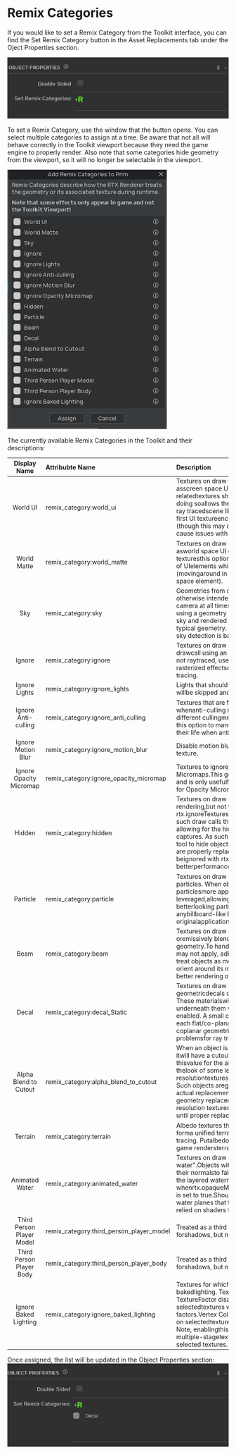 # Remix Categories

If you would like to set a Remix Category from the Toolkit interface, you can find the Set Remix Category button in the Asset Replacements tab under the Oject Properties section.

![Remix Categories Button](../data/images/remix-categories-button.png)

To set a Remix Category, use the window that the button opens. You can select multiple categories to assign at a time. Be aware that not all will behave correctly in the Toolkit viewport because they need the game engine to properly render. Also note that some categories hide geometry from the viewport, so it will no longer be selectable in the viewport.

![Remix Categories Window](../data/images/remix-categories-window.png)

The currently available Remix Categories in the Toolkit and their descriptions:

| Display Name | Attribubte Name               | Description |
|:------------:|:------------------------------|:---|
| World UI | remix_category:world_ui | Textures on draw calls that should be treated asscreen space UI elements. All exclusively UI-relatedtextures should be classified this way and doing soallows the UI to be rasterized on top of the ray tracedscene like usual. Note that currently the first UI textureencountered triggers RTX injection (though this may changein the future as this does cause issues with games thatdraw UI mid-frame). |
| World Matte | remix_category:world_matte | Textures on draw calls that should be treated asworld space UI elements. Unlike typical UI texturesthis option is useful for improved rendering of UIelements which appear as part of the scene (movingaround in 3D space rather than as a screen space element). |
| Sky | remix_category:sky | Geometries from draw calls used for the sky orare otherwise intended to be very far away fromthe camera at all times (no parallax). Any drawcalls using a geometry hash in this list will betreated as sky and rendered as such in a mannerdifferent from typical geometry. The geometry hashbeing used for sky detection is based off of the assethash rule. |
| Ignore | remix_category:ignore | Textures on draw calls that should be ignored. Any drawcall using an ignore texture will be skipped and not raytraced, useful for removing undesirable rasterized effectsor geometry not suitable for ray tracing. |
| Ignore Lights | remix_category:ignore_lights | Lights that should be ignored. Any matching light willbe skipped and not added to be ray traced. |
| Ignore Anti-culling | remix_category:ignore_anti_culling | Textures that are forced to extend life length whenanti-culling is enabled. Some games use different cullingmethods we can't fully match, use this option to manuallyadd textures to force extend their life when anti-culling fails. |
| Ignore Motion Blur | remix_category:ignore_motion_blur | Disable motion blur for meshes with specific texture. |
| Ignore Opacity Micromap | remix_category:ignore_opacity_micromap | Textures to ignore when generating Opacity Micromaps.This generally does not have to be set and is only usefulfor black listing problematic cases for Opacity Micromapusage. |
| Hidden | remix_category:hidden | Textures on draw calls that should be hidden from rendering,but not totally ignored. This is similar to rtx.ignoreTexturesbut instead of completely ignoring such draw calls they areonly hidden from rendering, allowing for the hidden objects tostill appear in captures. As such, this is mostly only adevelopment tool to hide objects during development untilthey are properly replaced, otherwise the objects should beignored with rtx.ignoreTextures instead for betterperformance. |
| Particle | remix_category:particle | Textures on draw calls that should be treatedas particles. When objects are marked as particlesmore approximate rendering methods are leveraged,allowing for more efficient and typically betterlooking particle rendering. Generally anybillboard-like blended particle objects in the originalapplication should be classified this way. |
| Beam | remix_category:beam | Textures on draw calls that are already particles oremissively blended and have beam-like geometry.To handle cases where a regular billboard may not apply, adifferent beam mode is used to treat objects as more ofa cylindrical beam and re-orient around its main spanning axis,allowing for better rendering of these beam-like effect objects. |
| Decal | remix_category:decal_Static | Textures on draw calls used for static geometricdecals or decals with complex topology. These materialswill be blended over the materials underneath them whendecal material blending is enabled. A small configurableoffset is applied to each flat/co-planar part of these decalsto prevent coplanar geometric cases (which poses problemsfor ray tracing). |
| Alpha Blend to Cutout | remix_category:alpha_blend_to_cutout | When an object is added to the cutout textures list itwill have a cutout alpha mode forced on it, using thisvalue for the alpha test. This is meant to improve thelook of some legacy mode materials using low-resolutiontextures and alpha blending in Remix. Such objects aregenerally better handled with actual replacement assetsusing fully opaque geometry replacements or alpha cutoutwith higher resolution textures, so this should only berelied on until proper replacements can be authored. |
| Terrain | remix_category:terrain | Albedo textures that are baked blended together to forma unified terrain texture used during ray tracing. Putalbedo textures into this category if the game rendersterrain as a blend of multiple textures. |
| Animated Water | remix_category:animated_water | Textures on draw calls to be treated as "animated water".Objects with this flag applied will animate their normalsto fake a basic water effect based on the layered watermaterial parameters, and only whenrtx.opaqueMaterial.layeredWaterNormalEnable is set to true.Should typically be used on static water planes that theoriginal application may have relied on shaders to animatewater on. |
| Third Person Player Model | remix_category:third_person_player_model | Treated as a third person model to be used forshadows, but not rendered. |
| Third Person Player Body | remix_category:third_person_player_body | Treated as a third person model to be used forshadows, but not rendered. |
| Ignore Baked Lighting | remix_category:ignore_baked_lighting | Textures for which to ignore two types of bakedlighting. Texture Factors and Vertex Color. TextureFactor disablement: Using this feature on selectedtextures will eliminate the texture factors.Vertex Color disablement: Using this feature on selectedtextures will eliminate the vertex colors. Note, enablingthis setting will automatically disable multiple-stagetexture factor blendings for the selected textures. |


Once assigned, the list will be updated in the Object Properties section:
![Remix Categories List](../data/images/remix-categories-list.png)
